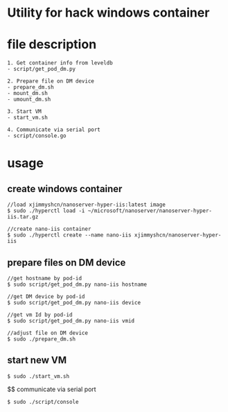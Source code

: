 Utility for hack windows container
==================================

# file description


```
1. Get container info from leveldb
- script/get_pod_dm.py

2. Prepare file on DM device 
- prepare_dm.sh
- mount_dm.sh
- umount_dm.sh

3. Start VM
- start_vm.sh

4. Communicate via serial port
- script/console.go
```

# usage

## create windows container
```
//load xjimmyshcn/nanoserver-hyper-iis:latest image
$ sudo ./hyperctl load -i ~/microsoft/nanoserver/nanoserver-hyper-iis.tar.gz

//create nano-iis container
$ sudo ./hyperctl create --name nano-iis xjimmyshcn/nanoserver-hyper-iis
```

## prepare files on DM device

```
//get hostname by pod-id
$ sudo script/get_pod_dm.py nano-iis hostname

//get DM device by pod-id
$ sudo script/get_pod_dm.py nano-iis device

//get vm Id by pod-id
$ sudo script/get_pod_dm.py nano-iis vmid

//adjust file on DM device
$ sudo ./prepare_dm.sh
```

## start new VM
```
$ sudo ./start_vm.sh
```

$$ communicate via serial port
```
$ sudo ./script/console
```

